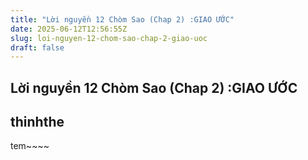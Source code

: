 ```yaml
---
title: "Lời nguyền 12 Chòm Sao (Chap 2) :GIAO ƯỚC"
date: 2025-06-12T12:56:55Z
slug: loi-nguyen-12-chom-sao-chap-2-giao-uoc
draft: false
---
```


## Lời nguyền 12 Chòm Sao (Chap 2) :GIAO ƯỚC

## thinhthe

tem~~~~